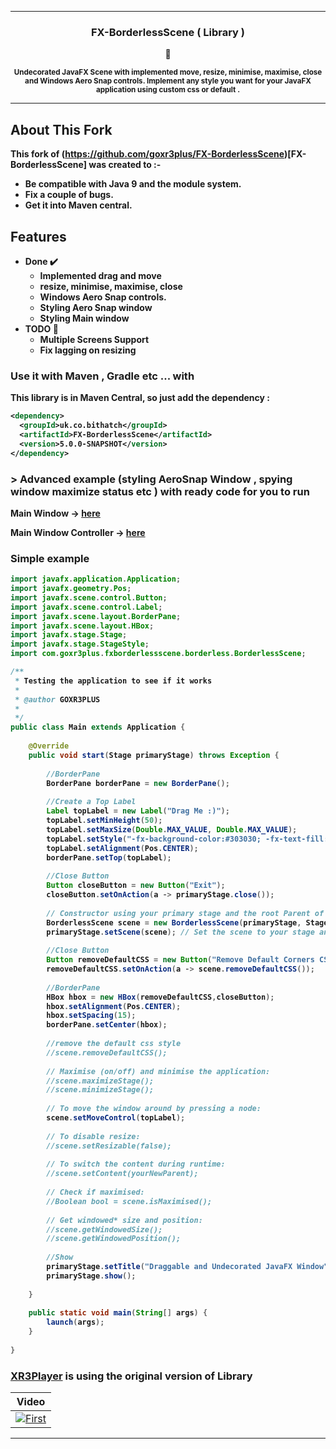  
---

<h3 align="center" > FX-BorderlessScene ( Library )</h3>
<p align="center"> 
💠 
</p>
<p align="center"> 
<sup>
<b> Undecorated JavaFX Scene with implemented move, resize, minimise, maximise, close and Windows Aero Snap controls. </b>
<b> Implement any style you want for your JavaFX application using custom css or default . <b>
</sup>
</p>

--- 

## About This Fork

This fork of (https://github.com/goxr3plus/FX-BorderlessScene)[FX-BorderlessScene] was created to :-
 
  * Be compatible with Java 9 and the module system.
  * Fix a couple of bugs.
  * Get it into Maven central.

## Features
- **Done ✔️**
  - Implemented drag and move
  - resize, minimise, maximise, close
  - Windows Aero Snap controls.
  - Styling Aero Snap window
  - Styling Main window
- **TODO 🚧**
  - Multiple Screens Support
  - Fix lagging on resizing

### Use it with Maven , Gradle etc ... with 

This library is in Maven Central, so just add the dependency : 
  
``` XML
<dependency>
  <groupId>uk.co.bithatch</groupId>
  <artifactId>FX-BorderlessScene</artifactId>
  <version>5.0.0-SNAPSHOT</version>
</dependency>
```

### > Advanced example (styling AeroSnap Window , spying window maximize status etc ) with ready code for you to run 

Main Window -> [here](https://github.com/goxr3plus/FX-BorderlessScene/blob/master/src/main/java/com/goxr3plus/fxborderlessscene/application/Main.java)

Main Window Controller -> [here](https://github.com/goxr3plus/FX-BorderlessScene/blob/master/src/main/java/com/goxr3plus/fxborderlessscene/application/MainWindowController.java)

###  Simple example

``` JAVA
import javafx.application.Application;
import javafx.geometry.Pos;
import javafx.scene.control.Button;
import javafx.scene.control.Label;
import javafx.scene.layout.BorderPane;
import javafx.scene.layout.HBox;
import javafx.stage.Stage;
import javafx.stage.StageStyle;
import com.goxr3plus.fxborderlessscene.borderless.BorderlessScene;

/**
 * Testing the application to see if it works
 * 
 * @author GOXR3PLUS
 *
 */
public class Main extends Application {
	
	@Override
	public void start(Stage primaryStage) throws Exception {
		
		//BorderPane
		BorderPane borderPane = new BorderPane();
		
		//Create a Top Label
		Label topLabel = new Label("Drag Me :)");
		topLabel.setMinHeight(50);
		topLabel.setMaxSize(Double.MAX_VALUE, Double.MAX_VALUE);
		topLabel.setStyle("-fx-background-color:#303030; -fx-text-fill:white; -fx-font-weight:bold;");
		topLabel.setAlignment(Pos.CENTER);
		borderPane.setTop(topLabel);
		
		//Close Button
		Button closeButton = new Button("Exit");
		closeButton.setOnAction(a -> primaryStage.close());
		
		// Constructor using your primary stage and the root Parent of your content.
		BorderlessScene scene = new BorderlessScene(primaryStage, StageStyle.UNDECORATED, borderPane, 250, 250);
		primaryStage.setScene(scene); // Set the scene to your stage and you're done!
		
		//Close Button
		Button removeDefaultCSS = new Button("Remove Default Corners CSS");
		removeDefaultCSS.setOnAction(a -> scene.removeDefaultCSS());
		
		//BorderPane
		HBox hbox = new HBox(removeDefaultCSS,closeButton);
		hbox.setAlignment(Pos.CENTER);
		hbox.setSpacing(15);
		borderPane.setCenter(hbox);
		
		//remove the default css style
		//scene.removeDefaultCSS();
		
		// Maximise (on/off) and minimise the application:
		//scene.maximizeStage();
		//scene.minimizeStage();
		
		// To move the window around by pressing a node:
		scene.setMoveControl(topLabel);
		
		// To disable resize:
		//scene.setResizable(false);
		
		// To switch the content during runtime:
		//scene.setContent(yourNewParent);
		
		// Check if maximised:
		//Boolean bool = scene.isMaximised();
		
		// Get windowed* size and position:
		//scene.getWindowedSize();
		//scene.getWindowedPosition();
		
		//Show
		primaryStage.setTitle("Draggable and Undecorated JavaFX Window");
		primaryStage.show();
		
	}
	
	public static void main(String[] args) {
		launch(args);
	}
	
}

```

### [XR3Player](https://github.com/goxr3plus/XR3Player) is using the original version of Library 
| Video|
|:-:|
| [![First](https://user-images.githubusercontent.com/20374208/48313813-34fdc180-e5ca-11e8-9da7-c6148dc0cbe5.png)](https://www.youtube.com/watch?v=7Hai7cavmUY)  |
---
